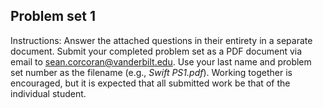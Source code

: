 ## Problem set 1

Instructions: Answer the attached questions in their entirety in a separate document. Submit your completed problem set as a PDF document via email to sean.corcoran@vanderbilt.edu. Use your last name and problem set number as the filename (e.g., *Swift PS1.pdf*). Working together is encouraged, but it is expected that all submitted work be that of the individual student.

